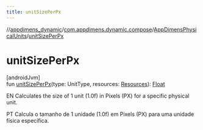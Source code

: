 ```yaml
---
title: unitSizePerPx
---
```

//[appdimens_dynamic](../../../index.html)/[com.appdimens.dynamic.compose](../index.html)/[AppDimensPhysicalUnits](index.html)/[unitSizePerPx](unit-size-per-px.html)



# unitSizePerPx



[androidJvm]\
fun [unitSizePerPx](unit-size-per-px.html)(type: UnitType, resources: [Resources](https://developer.android.com/reference/kotlin/android/content/res/Resources.html)): [Float](https://kotlinlang.org/api/core/kotlin-stdlib/kotlin/-float/index.html)



EN Calculates the size of 1 unit (1.0f) in Pixels (PX) for a specific physical unit.



PT Calcula o tamanho de 1 unidade (1.0f) em Pixels (PX) para uma unidade física específica.



